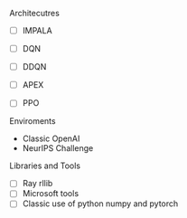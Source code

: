 Architecutres
- [ ] IMPALA
- [ ] DQN
- [ ] DDQN
- [ ] APEX
- [ ] PPO


Enviroments
- Classic OpenAI
- NeurIPS Challenge

Libraries and Tools
- [ ] Ray rllib
- [ ] Microsoft tools
- [ ] Classic use of python numpy and pytorch